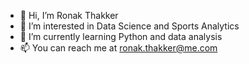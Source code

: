 - 👋 Hi, I’m Ronak Thakker
- 👀 I’m interested in Data Science and Sports Analytics
- 🌱 I’m currently learning Python and data analysis
- 📫 You can reach me at ronak.thakker@me.com
